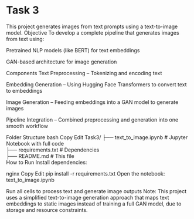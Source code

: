 # Task 3
This project generates images from text prompts using a text-to-image model.
Objective
To develop a complete pipeline that generates images from text using:

Pretrained NLP models (like BERT) for text embeddings

GAN-based architecture for image generation

Components
Text Preprocessing – Tokenizing and encoding text

Embedding Generation – Using Hugging Face Transformers to convert text to embeddings

Image Generation – Feeding embeddings into a GAN model to generate images

Pipeline Integration – Combined preprocessing and generation into one smooth workflow

Folder Structure
bash
Copy
Edit
Task3/
├── text_to_image.ipynb       # Jupyter Notebook with full code  
├── requirements.txt                   # Dependencies  
├── README.md                          # This file  
How to Run
Install dependencies:

nginx
Copy
Edit
pip install -r requirements.txt
Open the notebook:
text_to_image.ipynb

Run all cells to process text and generate image outputs
Note: This project uses a simplified text-to-image generation approach that maps text embeddings to static images instead of training a full GAN model, due to storage and resource constraints.